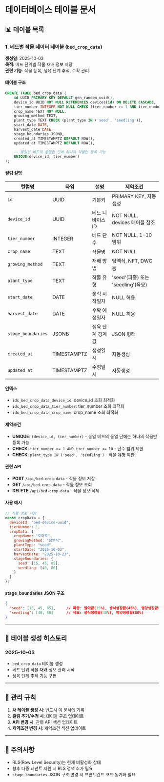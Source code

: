 # 데이터베이스 테이블 문서

## 📊 **테이블 목록**

### **1. 베드별 작물 데이터 테이블 (`bed_crop_data`)**

**생성일**: 2025-10-03  
**목적**: 베드 단위별 작물 재배 정보 저장  
**관련 기능**: 작물 등록, 생육 단계 추적, 수확 관리

#### **테이블 구조**
```sql
CREATE TABLE bed_crop_data (
    id UUID PRIMARY KEY DEFAULT gen_random_uuid(),
    device_id UUID NOT NULL REFERENCES devices(id) ON DELETE CASCADE,
    tier_number INTEGER NOT NULL CHECK (tier_number >= 1 AND tier_number <= 10),
    crop_name TEXT NOT NULL,
    growing_method TEXT,
    plant_type TEXT CHECK (plant_type IN ('seed', 'seedling')),
    start_date DATE,
    harvest_date DATE,
    stage_boundaries JSONB,
    created_at TIMESTAMPTZ DEFAULT NOW(),
    updated_at TIMESTAMPTZ DEFAULT NOW(),
    
    -- 동일한 베드의 동일한 단에 하나의 작물만 등록 가능
    UNIQUE(device_id, tier_number)
);
```

#### **컬럼 설명**
| 컬럼명 | 타입 | 설명 | 제약조건 |
|--------|------|------|----------|
| `id` | UUID | 기본키 | PRIMARY KEY, 자동생성 |
| `device_id` | UUID | 베드 디바이스 ID | NOT NULL, devices 테이블 참조 |
| `tier_number` | INTEGER | 베드 단수 | NOT NULL, 1-10 범위 |
| `crop_name` | TEXT | 작물명 | NOT NULL |
| `growing_method` | TEXT | 재배 방법 | 담액식, NFT, DWC 등 |
| `plant_type` | TEXT | 작물 유형 | 'seed'(파종) 또는 'seedling'(육묘) |
| `start_date` | DATE | 정식 시작일자 | NULL 허용 |
| `harvest_date` | DATE | 수확 예정일자 | NULL 허용 |
| `stage_boundaries` | JSONB | 생육 단계 경계값 | JSON 형태 |
| `created_at` | TIMESTAMPTZ | 생성일시 | 자동생성 |
| `updated_at` | TIMESTAMPTZ | 수정일시 | 자동생성 |

#### **인덱스**
- `idx_bed_crop_data_device_id`: device_id 조회 최적화
- `idx_bed_crop_data_tier_number`: tier_number 조회 최적화
- `idx_bed_crop_data_crop_name`: crop_name 조회 최적화

#### **제약조건**
- **UNIQUE**: `(device_id, tier_number)` - 동일 베드의 동일 단에는 하나의 작물만 등록 가능
- **CHECK**: `tier_number >= 1 AND tier_number <= 10` - 단수 범위 제한
- **CHECK**: `plant_type IN ('seed', 'seedling')` - 작물 유형 제한

#### **관련 API**
- **POST** `/api/bed-crop-data` - 작물 정보 저장
- **GET** `/api/bed-crop-data` - 작물 정보 조회
- **DELETE** `/api/bed-crop-data` - 작물 정보 삭제

#### **사용 예시**
```javascript
// 작물 정보 저장
const cropData = {
  deviceId: "bed-device-uuid",
  tierNumber: 1,
  cropData: {
    cropName: "토마토",
    growingMethod: "담액식",
    plantType: "seed",
    startDate: "2025-10-03",
    harvestDate: "2025-10-23",
    stageBoundaries: {
      seed: [15, 45, 85],
      seedling: [40, 80]
    }
  }
};
```

#### **stage_boundaries JSON 구조**
```json
{
  "seed": [15, 45, 85],     // 파종: 발아끝(15%), 생식생장끝(45%), 영양생장끝(85%)
  "seedling": [40, 80]      // 육묘: 생식생장끝(40%), 영양생장끝(80%)
}
```

---

## 🔄 **테이블 생성 히스토리**

### **2025-10-03**
- `bed_crop_data` 테이블 생성
- 베드 단위 작물 재배 정보 관리 시작
- 생육 단계 추적 기능 구현

---

## 📝 **관리 규칙**

1. **새 테이블 생성 시**: 반드시 이 문서에 기록
2. **컬럼 추가/수정 시**: 테이블 구조 업데이트
3. **API 변경 시**: 관련 API 섹션 업데이트
4. **제약조건 변경 시**: 제약조건 섹션 업데이트

---

## 🚨 **주의사항**

- RLS(Row Level Security)는 현재 비활성화 상태
- 향후 다중 테넌트 지원 시 RLS 정책 추가 필요
- `stage_boundaries` JSON 구조 변경 시 프론트엔드 코드 동기화 필요

